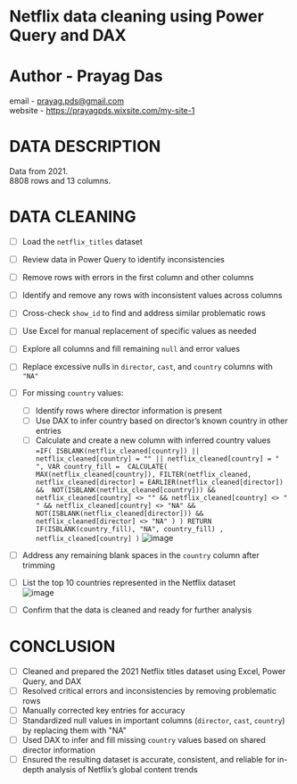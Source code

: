 # Netflix data cleaning using Power Query and DAX
# Author - Prayag Das
email - prayag.pds@gmail.com  
website - https://prayagpds.wixsite.com/my-site-1
# DATA DESCRIPTION
Data from 2021.  
8808 rows and 13 columns.
# DATA CLEANING  
- [ ] Load the `netflix_titles` dataset
- [ ] Review data in Power Query to identify inconsistencies
- [ ] Remove rows with errors in the first column and other columns
- [ ] Identify and remove any rows with inconsistent values across columns
- [ ] Cross-check `show_id` to find and address similar problematic rows
- [ ] Use Excel for manual replacement of specific values as needed
- [ ] Explore all columns and fill remaining `null` and error values
- [ ] Replace excessive nulls in `director`, `cast`, and `country` columns with `"NA"`
- [ ] For missing `country` values:
    - [ ] Identify rows where director information is present
    - [ ] Use DAX to infer country based on director’s known country in other entries
    - [ ] Calculate and create a new column with inferred country values   
          `=IF(
	ISBLANK(netflix_cleaned[country]) || netflix_cleaned[country] = "" || netflix_cleaned[country] = " ",
	VAR country_fill = 
	CALCULATE(
		MAX(netflix_cleaned[country]),
		FILTER(netflix_cleaned,
			netflix_cleaned[director] = EARLIER(netflix_cleaned[director]) && 
			NOT(ISBLANK(netflix_cleaned[country])) && netflix_cleaned[country] <> "" && netflix_cleaned[country] <> " " && netflix_cleaned[country] <> "NA"
			 && NOT(ISBLANK(netflix_cleaned[director])) && netflix_cleaned[director] <> "NA"
			)
		)
		RETURN IF(ISBLANK(country_fill), "NA", country_fill)
		, netflix_cleaned[country]
	)`
     ![image](https://github.com/user-attachments/assets/fe72a12d-805a-49f9-89fa-6f1ba117f971)

- [ ] Address any remaining blank spaces in the `country` column after trimming
- [ ] List the top 10 countries represented in the Netflix dataset   
      ![image](https://github.com/user-attachments/assets/f23cca6d-6bdd-4fa4-9a7f-f8659244397e)

- [ ] Confirm that the data is cleaned and ready for further analysis

# CONCLUSION
- [ ] Cleaned and prepared the 2021 Netflix titles dataset using Excel, Power Query, and DAX
- [ ] Resolved critical errors and inconsistencies by removing problematic rows
- [ ] Manually corrected key entries for accuracy
- [ ] Standardized null values in important columns (`director`, `cast`, `country`) by replacing them with "NA"
- [ ] Used DAX to infer and fill missing `country` values based on shared director information
- [ ] Ensured the resulting dataset is accurate, consistent, and reliable for in-depth analysis of Netflix’s global content trends
